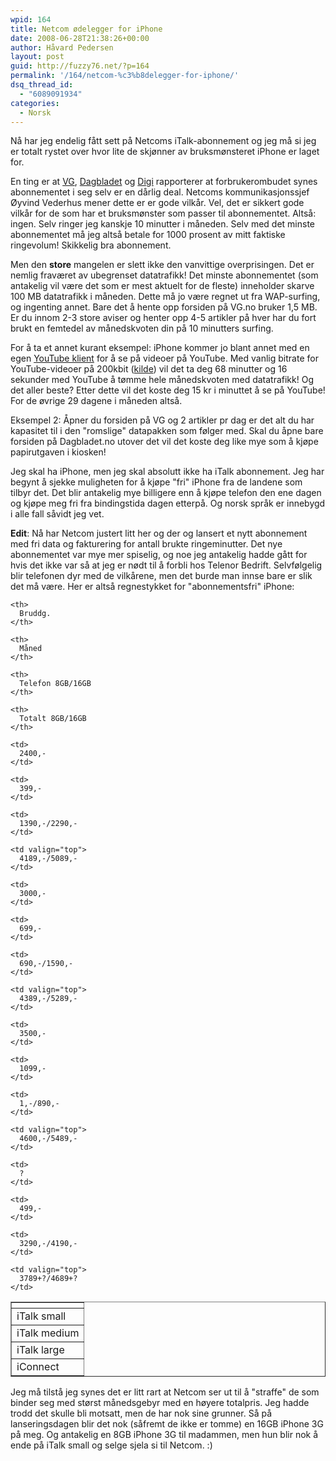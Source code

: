 ```yaml
---
wpid: 164
title: Netcom ødelegger for iPhone
date: 2008-06-28T21:38:26+00:00
author: Håvard Pedersen
layout: post
guid: http://fuzzy76.net/?p=164
permalink: '/164/netcom-%c3%b8delegger-for-iphone/'
dsq_thread_id:
  - "6089091934"
categories:
  - Norsk
---
```

Nå har jeg endelig fått sett på Netcoms iTalk-abonnement og jeg må si jeg er totalt rystet over hvor lite de skjønner av bruksmønsteret iPhone er laget for.

En ting er at <a target="_blank" href="http://www.vg.no/teknologi/artikkel.php?artid=501334">VG</a>, <a target="_blank" href="http://www.dagbladet.no/nyheter/2008/06/28/539455.html#comments_container">Dagbladet</a> og <a target="_blank" href="http://www.digi.no/php/art.php?id=777996">Digi</a> rapporterer at forbrukerombudet synes abonnementet i seg selv er en dårlig deal. Netcoms kommunikasjonssjef Øyvind Vederhus mener dette er er gode vilkår. Vel, det er sikkert gode vilkår for de som har et bruksmønster som passer til abonnementet. Altså: ingen. Selv ringer jeg kanskje 10 minutter i måneden. Selv med det minste abonnementet må jeg altså betale for 1000 prosent av mitt faktiske ringevolum! Skikkelig bra abonnement.

Men den **store** mangelen er slett ikke den vanvittige overprisingen. Det er nemlig fraværet av ubegrenset datatrafikk! Det minste abonnementet (som antakelig vil være det som er mest aktuelt for de fleste) inneholder skarve 100 MB datatrafikk i måneden. Dette må jo være regnet ut fra WAP-surfing, og ingenting annet. Bare det å hente opp forsiden på VG.no bruker 1,5 MB. Er du innom 2-3 store aviser og henter opp 4-5 artikler på hver har du fort brukt en femtedel av månedskvoten din på 10 minutters surfing.

For å ta et annet kurant eksempel: iPhone kommer jo blant annet med en egen <a target="_blank" href="http://www.apple.com/no/iphone/features/youtube.html">YouTube klient</a> for å se på videoer på YouTube. Med vanlig bitrate for YouTube-videoer på 200kbit (<a target="_blank" href="http://blogs.chron.com/makingmovies/archives/2006/04/youtube_and_the.html">kilde</a>) vil det ta deg 68 minutter og 16 sekunder med YouTube å tømme hele månedskvoten med datatrafikk! Og det aller beste? Etter dette vil det koste deg 15 kr i minuttet å se på YouTube! For de øvrige 29 dagene i måneden altså.

Eksempel 2: Åpner du forsiden på VG og 2 artikler pr dag er det alt du har kapasitet til i den "romslige" datapakken som følger med. Skal du åpne bare forsiden på Dagbladet.no utover det vil det koste deg like mye som å kjøpe papirutgaven i kiosken!

Jeg skal ha iPhone, men jeg skal absolutt ikke ha iTalk abonnement. Jeg har begynt å sjekke muligheten for å kjøpe "fri" iPhone fra de landene som tilbyr det. Det blir antakelig mye billigere enn å kjøpe telefon den ene dagen og kjøpe meg fri fra bindingstida dagen etterpå. Og norsk språk er innebygd i alle fall såvidt jeg vet.

**Edit**: Nå har Netcom justert litt her og der og lansert et nytt abonnement med fri data og fakturering for antall brukte ringeminutter. Det nye abonnementet var mye mer spiselig, og noe jeg antakelig hadde gått for hvis det ikke var så at jeg er nødt til å forbli hos Telenor Bedrift. Selvfølgelig blir telefonen dyr med de vilkårene, men det burde man innse bare er slik det må være. Her er altså regnestykket for "abonnementsfri" iPhone:

<table cellspacing="1" cellpadding="1" border="1" style="width: 100%;">
  <tr>
    <th>
    </th>
    
    <th>
      Bruddg.
    </th>
    
    <th>
      Måned
    </th>
    
    <th>
      Telefon 8GB/16GB
    </th>
    
    <th>
      Totalt 8GB/16GB
    </th>
  </tr>
  
  <tr>
    <td>
      iTalk small
    </td>
    
    <td>
      2400,-
    </td>
    
    <td>
      399,-
    </td>
    
    <td>
      1390,-/2290,-
    </td>
    
    <td valign="top">
      4189,-/5089,-
    </td>
  </tr>
  
  <tr>
    <td>
      iTalk medium
    </td>
    
    <td>
      3000,-
    </td>
    
    <td>
      699,-
    </td>
    
    <td>
      690,-/1590,-
    </td>
    
    <td valign="top">
      4389,-/5289,-
    </td>
  </tr>
  
  <tr>
    <td>
      iTalk large
    </td>
    
    <td>
      3500,-
    </td>
    
    <td>
      1099,-
    </td>
    
    <td>
      1,-/890,-
    </td>
    
    <td valign="top">
      4600,-/5489,-
    </td>
  </tr>
  
  <tr>
    <td>
      iConnect
    </td>
    
    <td>
      ?
    </td>
    
    <td>
      499,-
    </td>
    
    <td>
      3290,-/4190,-
    </td>
    
    <td valign="top">
      3789+?/4689+?
    </td>
  </tr>
</table>

Jeg må tilstå jeg synes det er litt rart at Netcom ser ut til å "straffe" de som binder seg med størst månedsgebyr med en høyere totalpris. Jeg hadde trodd det skulle bli motsatt, men de har nok sine grunner. Så på lanseringsdagen blir det nok (såfremt de ikke er tomme) en 16GB iPhone 3G på meg. Og antakelig en 8GB iPhone 3G til madammen, men hun blir nok å ende på iTalk small og selge sjela si til Netcom. :)
